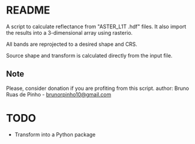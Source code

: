 # README

A script to calculate reflectance from "ASTER_L1T .hdf" files. It also import the results into a 3-dimensional array using rasterio.
    
All bands are reprojected to a desired shape and CRS.

Source shape and transform is calculated directly from the input file.

## Note

Please, consider donation if you are profiting from this script.
author: Bruno Ruas de Pinho - brunorpinho10@gmail.com

# TODO

* Transform into a Python package
